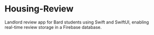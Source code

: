 # Housing-Review
Landlord review app for Bard students using Swift and SwiftUI, enabling real-time review storage in a Firebase database.
